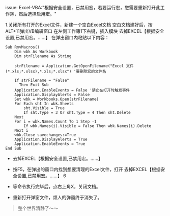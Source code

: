 issue: Excel-VBA:"根据安全设置，已禁用宏，若要运行宏，您需要重新打开此工作簿，然后选择启用宏。"

1.关闭所有打开的Excel文件，新建一个空白Excel文档
空白文档建好后，按ALT+11弹出VB编辑窗口
在左侧工作簿1下右键，插入模块
去掉EXCEL【根据安全设置,已禁用宏。……】
在弹出窗口内粘贴以下内容：

```
Sub RmvMacros()
    Dim wbk As Workbook
    Dim strFilename As String

    strFilename = Application.GetOpenFilename("Excel 文件 (*.xls;*.xlsx),*.xls;*.xlsx") '要删除宏的文件名

    If strFilename = "False" 
      Then Exit Sub
    Application.EnableEvents = False '禁止在打开时触发事件
    Application.DisplayAlerts = False
    Set wbk = Workbooks.Open(strFilename)
    For Each sht In wbk.Sheets
        sht.Visible = True
        If sht.Type = 3 Or sht.Type = 4 Then sht.Delete
    Next
    For i = wbk.Names.Count To 1 Step -1
        If wbk.Names(i).Visible = False Then wbk.Names(i).Delete
    Next i
    wbk.Close savechanges:=True
    Application.DisplayAlerts = True
    Application.EnableEvents = True
End Sub
```

+ 去掉EXCEL【根据安全设置,已禁用宏。……】
 

+ 按F5，在弹出的窗口内找到想要清理的Excel文件，打开
去掉EXCEL【根据安全设置,已禁用宏。……】
6

+ 等命令执行完毕后，点右上角X，关闭文档。

+ 重新打开弹窗文件，烦人的弹窗终于消失了。

> 整个世界清静了～～
